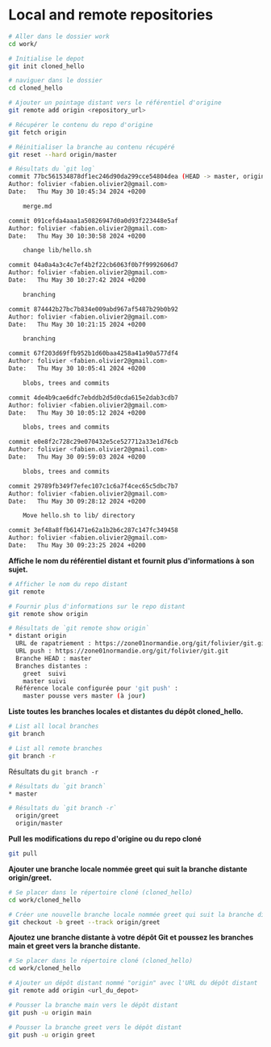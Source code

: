 # Local and remote repositories

```sh
# Aller dans le dossier work
cd work/

# Initialise le depot
git init cloned_hello

# naviguer dans le dossier
cd cloned_hello

# Ajouter un pointage distant vers le référentiel d'origine
git remote add origin <repository_url>

# Récupérer le contenu du repo d'origine
git fetch origin

# Réinitialiser la branche au contenu récupéré
git reset --hard origin/master
```
```sh
# Résultats du `git log`
commit 77bc561534878df1ec246d90da299cce54804dea (HEAD -> master, origin/master)
Author: folivier <fabien.olivier2@gmail.com>
Date:   Thu May 30 10:45:34 2024 +0200

    merge.md

commit 091cefda4aaa1a50826947d0a0d93f223448e5af
Author: folivier <fabien.olivier2@gmail.com>
Date:   Thu May 30 10:30:58 2024 +0200

    change lib/hello.sh

commit 04a0a4a3c4c7ef4b2f22cb6063f0b7f9992606d7
Author: folivier <fabien.olivier2@gmail.com>
Date:   Thu May 30 10:27:42 2024 +0200

    branching

commit 874442b27bc7b834e009abd967af5487b29b0b92
Author: folivier <fabien.olivier2@gmail.com>
Date:   Thu May 30 10:21:15 2024 +0200

    branching

commit 67f203d69ffb952b1d60baa4258a41a90a577df4
Author: folivier <fabien.olivier2@gmail.com>
Date:   Thu May 30 10:05:41 2024 +0200

    blobs, trees and commits

commit 4de4b9cae6dfc7ebddb2d5d0cda615e2dab3cdb7
Author: folivier <fabien.olivier2@gmail.com>
Date:   Thu May 30 10:05:12 2024 +0200

    blobs, trees and commits

commit e0e8f2c728c29e070432e5ce527712a33e1d76cb
Author: folivier <fabien.olivier2@gmail.com>
Date:   Thu May 30 09:59:03 2024 +0200

    blobs, trees and commits

commit 29789fb349f7efec107c1c6a7f4cec65c5dbc7b7
Author: folivier <fabien.olivier2@gmail.com>
Date:   Thu May 30 09:28:12 2024 +0200

    Move hello.sh to lib/ directory

commit 3ef48a8ffb61471e62a1b2b6c287c147fc349458
Author: folivier <fabien.olivier2@gmail.com>
Date:   Thu May 30 09:23:25 2024 +0200
```

__Affiche le nom du référentiel distant et fournit plus d'informations à son sujet.__
```sh
# Afficher le nom du repo distant
git remote

# Fournir plus d'informations sur le repo distant
git remote show origin
```
```sh
# Résultats de `git remote show origin`
* distant origin
  URL de rapatriement : https://zone01normandie.org/git/folivier/git.git
  URL push : https://zone01normandie.org/git/folivier/git.git
  Branche HEAD : master
  Branches distantes :
    greet  suivi
    master suivi
  Référence locale configurée pour 'git push' :
    master pousse vers master (à jour)
```

__Liste toutes les branches locales et distantes du dépôt cloned_hello.__
```sh
# List all local branches
git branch

# List all remote branches
git branch -r
```

Résultats du `git branch -r`
```sh
# Résultats du `git branch`
* master

# Résultats du `git branch -r`
  origin/greet
  origin/master
```

__Pull les modifications du repo d'origine ou du repo cloné__
```sh
git pull
```

__Ajouter une branche locale nommée greet qui suit la branche distante origin/greet.__
```sh
# Se placer dans le répertoire cloné (cloned_hello)
cd work/cloned_hello

# Créer une nouvelle branche locale nommée greet qui suit la branche distante origin/greet
git checkout -b greet --track origin/greet
```

__Ajoutez une branche distante à votre dépôt Git et poussez les branches main et greet vers la branche distante.__
```sh
# Se placer dans le répertoire cloné (cloned_hello)
cd work/cloned_hello

# Ajouter un dépôt distant nommé "origin" avec l'URL du dépôt distant
git remote add origin <url_du_depot>

# Pousser la branche main vers le dépôt distant
git push -u origin main

# Pousser la branche greet vers le dépôt distant
git push -u origin greet
```
